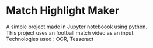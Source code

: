 # Match Highlight Maker  

A simple project made in Jupyter noteboook using python.  
This project uses an football match video as an input.  
Technologies used : OCR, Tesseract
